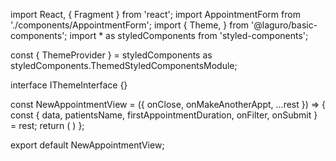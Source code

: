 import React, { Fragment } from 'react';
import AppointmentForm from './components/AppointmentForm';
import {
    Theme,
} from '@laguro/basic-components';
import * as styledComponents from 'styled-components';

const { ThemeProvider } = styledComponents as styledComponents.ThemedStyledComponentsModule<IThemeInterface>;

interface IThemeInterface {}

const NewAppointmentView = ({ onClose, onMakeAnotherAppt, ...rest }) => {
    const { data, patientsName, firstAppointmentDuration, onFilter, onSubmit } = rest;
    return (
        <Fragment>
                <ThemeProvider theme={Theme}>
                    <AppointmentForm 
                        data={data}
                        patientsName={patientsName}
                        firstAppointmentDuration={firstAppointmentDuration}
                        onFilter={onFilter}
                        onSubmit={onSubmit}
                        onClose={onClose}
                    />
                </ThemeProvider>
        </Fragment>
    )
};

export default NewAppointmentView;
